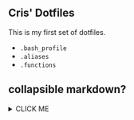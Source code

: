 ## Cris' Dotfiles

This is my first set of dotfiles.

- `.bash_profile`
- `.aliases`
- `.functions`


## collapsible markdown?

<details><summary>CLICK ME</summary>
<p>

#### yes, even hidden code blocks!

```python
print("hello world!")
```

</p>
</details>
